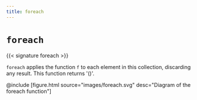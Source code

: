 ```yaml
---
title: foreach
---
```


# `foreach`

{{< signature foreach >}}

`foreach` applies the function `f` to each element in this collection, discarding any result. This function returns '()'.

@include [figure.html source="images/foreach.svg" desc="Diagram of the foreach function"]
